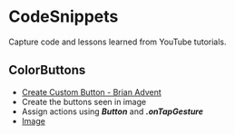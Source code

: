 # CodeSnippets
Capture code and lessons learned from YouTube tutorials.

## ColorButtons
* [Create Custom Button - Brian Advent](https://www.youtube.com/watch?v=XVC0wQND1N8)
* Create the buttons seen in image
* Assign actions using ***Button*** and ***.onTapGesture***
* [Image](https://github.com/iosPit/CodeSnippets/blob/main/README_Assets/ColorButtons.png?raw=true)